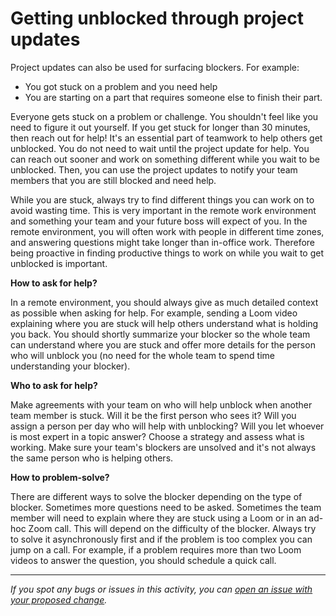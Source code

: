 # Getting unblocked through project updates

Project updates can also be used for surfacing blockers. For example:

- You got stuck on a problem and you need help
- You are starting on a part that requires someone else to finish their part.

Everyone gets stuck on a problem or challenge. You shouldn't feel like you need to figure it out yourself. If you get stuck for longer than 30 minutes, then reach out for help! It's an essential part of teamwork to help others get unblocked. You do not need to wait until the project update for help. You can reach out sooner and work on something different while you wait to be unblocked. Then, you can use the project updates to notify your team members that you are still blocked and need help.

While you are stuck, always try to find different things you can work on to avoid wasting time. This is very important in the remote work environment and something your team and your future boss will expect of you. In the remote environment, you will often work with people in different time zones, and answering questions might take longer than in-office work. Therefore being proactive in finding productive things to work on while you wait to get unblocked is important.

**How to ask for help?**

In a remote environment, you should always give as much detailed context as possible when asking for help. For example, sending a Loom video explaining where you are stuck will help others understand what is holding you back. You should shortly summarize your blocker so the whole team can understand where you are stuck and offer more details for the person who will unblock you (no need for the whole team to spend time understanding your blocker).

**Who to ask for help?**

Make agreements with your team on who will help unblock when another team member is stuck. Will it be the first person who sees it? Will you assign a person per day who will help with unblocking? Will you let whoever is most expert in a topic answer? Choose a strategy and assess what is working. Make sure your team's blockers are unsolved and it's not always the same person who is helping others.

**How to problem-solve?**

There are different ways to solve the blocker depending on the type of blocker. Sometimes more questions need to be asked. Sometimes the team member will need to explain where they are stuck using a Loom or in an ad-hoc Zoom call. This will depend on the difficulty of the blocker. Always try to solve it asynchronously first and if the problem is too complex you can jump on a call. For example, if a problem requires more than two Loom videos to answer the question, you should schedule a quick call.



------

_If you spot any bugs or issues in this activity, you can [open an issue with your proposed change](https://github.com/microverseinc/curriculum-transversal-skills/blob/main/git-github/articles/open_issue.md)._
